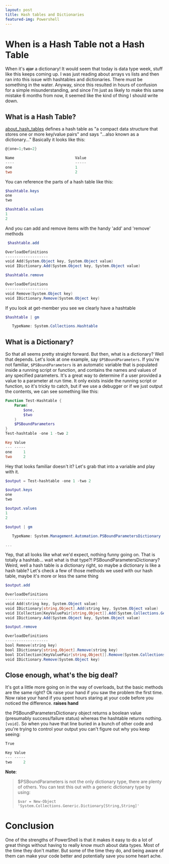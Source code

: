 ```yaml
---
layout: post
title: Hash tables and Dictionaries
featured-img: Powershell
---
```


# When is a Hash Table not a Hash Table

When it's ~~ajar~~ a dictionary!  It would seem that today is data type week, stuff like this keeps coming up.  I was just reading about arrays vs lists and then ran into this issue with hashtables and dictionaries.  There must be something in the water.  Anyway, since this resulted in hours of confusion for a simple misunderstanding, and since I'm just as likely to make this same mistake 6 months from now, it seemed like the kind of thing I should write down.

## What is a Hash Table?

[about_hash_tables](https://docs.microsoft.com/en-us/powershell/module/microsoft.powershell.core/about/about_hash_tables?view=powershell-6) defines a hash table as "a compact data structure that stores one or more key/value pairs" and says "...also known as a dictionary..."  Basically it looks like this:

```Powershell
@{one=1;two=2}

Name                           Value
----                           -----
one                            1
two                            2

```
You can reference the parts of a hash table like this:

```Powershell
$hashtable.keys
one
two

$hashtable.values
1
2
```

And you can add and remove items with the handy 'add' and 'remove' methods

```powershell
 $hashtable.add

OverloadDefinitions
-------------------
void Add(System.Object key, System.Object value)
void IDictionary.Add(System.Object key, System.Object value)

$hashtable.remove

OverloadDefinitions
-------------------
void Remove(System.Object key)
void IDictionary.Remove(System.Object key)
```

If you look at get-member you see we clearly have a hashtable

```powershell
$hashtable | gm

   TypeName: System.Collections.Hashtable
```

## What is a Dictionary?

So that all seems pretty straight forward.  But then, what is a dictionary?  Well that depends.  Let's look at one example, say `$PSBoundParameters`.  If you're not familiar, `$PSBoundParameters` is an automatic variable that is populated inside a running script or function, and contains the names and values of any specified parameters.  It's a great way to determine if a user provided a value to a parameter at run time.  It only exists inside the running script or function, so it's tricky to catch, but if we use a debugger or if we just output the contents, we can see something like this:

```Powershell
Function Test-Hashtable {
    Param(
        $one,
        $two
    )
    $PSBoundParameters
}
Test-hashtable -one 1 -two 2

Key Value
--- -----
one     1
two     2

```
Hey that looks familiar doesn't it? Let's grab that into a variable and play with it.

```Powershell
$output = Test-hashtable -one 1 -two 2

$output.keys
one
two

$output.values
1
2

$output | gm

   TypeName: System.Management.Automation.PSBoundParametersDictionary

...
```

Yep, that all looks like what we'd expect, nothing funny going on.  That is totally a hashtab... wait what is that type?!  PSBoundParametersDictionary?  Weird, well a hash table is a dictionary right, so maybe a dictionary is like a hash table?  Let's check a few of those methods we used with our hash table, maybe it's more or less the same thing

```Powershell
$output.add

OverloadDefinitions
-------------------
void Add(string key, System.Object value)
void IDictionary[string,Object].Add(string key, System.Object value)
void ICollection[KeyValuePair[string,Object]].Add(System.Collections.Generic.KeyValuePair[string,System.Object] item)
void IDictionary.Add(System.Object key, System.Object value)

$output.remove

OverloadDefinitions
-------------------
bool Remove(string key)
bool IDictionary[string,Object].Remove(string key)
bool ICollection[KeyValuePair[string,Object]].Remove(System.Collections.Generic.KeyValuePair[string,System.Object] item)
void IDictionary.Remove(System.Object key)
```

## Close enough, what's the big deal?

It's got a little more going on in the way of overloads, but the basic methods are the same right?  Ok raise your hand if you saw the problem the first time.  Now raise your hand if you spent hours staring at your code before you noticed the difference.  **raises hand**

the PSBoundParametersDictionary object returns a boolean value (presumably success/failure status) whereas the hashtable returns nothing. `[void]`. So when you have that line buried in a bunch of other code and you're trying to control your output you can't figure out why you keep seeing:

```Powershell
True

Key Value
--- -----
two     2
```

__Note__:
> $PSBoundParameters is not the only dictionary type, there are plenty of others.  You can test this out with a generic dictionary type by using:
>
> ```$var = New-Object 'System.Collections.Generic.Dictionary[String,String]'```

# Conclusion

One of the strengths of PowerShell is that it makes it easy to do a lot of great things without having to really know much about data types.  Most of the time they don't matter.  But some of the time they do, and being aware of them can make your code better and potentially save you some heart ache.
